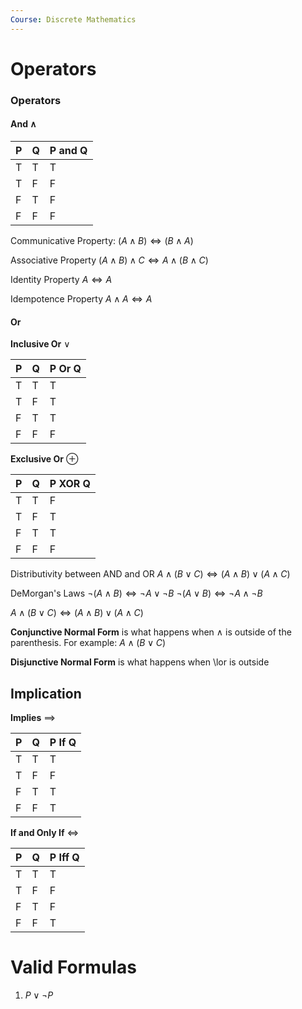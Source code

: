 ```yaml
---
Course: Discrete Mathematics
---
```


# Operators

### Operators

#### **And** $\land$

| P   | Q   | P and Q |
| --- | --- | ------- |
| T   | T   | T       |
| T   | F   | F       |
| F   | T   | F       |
| F   | F   | F       |
Communicative Property:
$(A \land B) \iff (B \land A)$

Associative Property
$(A \land B) \land C \iff A \land (B \land C)$

Identity Property
$A \iff A$

Idempotence Property
$A \land A \iff A$

#### Or
**Inclusive Or** $\lor$

| P   | Q   | P Or Q |
| --- | --- | ------ |
| T   | T   | T      |
| T   | F   | T      |
| F   | T   | T      |
| F   | F   | F      |

**Exclusive Or** $\oplus$

| P   | Q   | P XOR Q |
| --- | --- | ------- |
| T   | T   | F       |
| T   | F   | T       |
| F   | T   | T       |
| F   | F   | F       |

Distributivity between AND and OR
$A \land (B \lor C) \iff (A \land B) \lor (A \land C)$

DeMorgan's Laws
$\lnot(A \land B) \iff \lnot A \lor \lnot B$
$\lnot(A \lor B) \iff \lnot A \land \lnot B$

$A \land (B \lor C) \iff (A \land B) \lor (A \land C)$

**Conjunctive Normal Form** is what happens when $\land$ is outside of the parenthesis. For example:
$A \land (B \lor C)$

**Disjunctive Normal Form** is what happens when \lor is outside 

## Implication

**Implies** $\implies$

| P   | Q   | P If Q |
| --- | --- | ------ |
| T   | T   | T      |
| T   | F   | F      |
| F   | T   | T      |
| F   | F   | T      |

**If and Only If** $\iff$

| P   | Q   | P Iff Q |
| --- | --- | ------- |
| T   | T   | T       |
| T   | F   | F       |
| F   | T   | F       |
| F   | F   | T       |

# Valid Formulas

1. $P \lor \lnot P$

